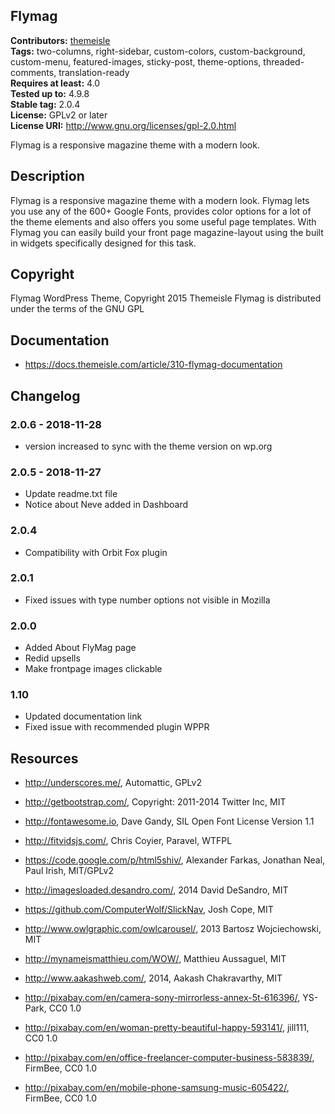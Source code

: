 ## Flymag ##
**Contributors:** [themeisle](https://profiles.wordpress.org/themeisle)  
**Tags:** two-columns, right-sidebar, custom-colors, custom-background, custom-menu, featured-images, sticky-post, theme-options, threaded-comments, translation-ready  
**Requires at least:** 4.0  
**Tested up to:** 4.9.8  
**Stable tag:** 2.0.4  
**License:** GPLv2 or later  
**License URI:** http://www.gnu.org/licenses/gpl-2.0.html  

Flymag is a responsive magazine theme with a modern look.

## Description ##
Flymag is a responsive magazine theme with a modern look. Flymag lets you use any of the 600+ Google Fonts, provides color options for a lot of the theme elements and also offers you some useful page templates. With Flymag you can easily build your front page magazine-layout using the built in widgets specifically designed for this task.

## Copyright ##

Flymag WordPress Theme, Copyright 2015 Themeisle
Flymag is distributed under the terms of the GNU GPL

## Documentation ##
* https://docs.themeisle.com/article/310-flymag-documentation

## Changelog ##
### 2.0.6 - 2018-11-28  ###

* version increased to sync with the theme version on wp.org


### 2.0.5 - 2018-11-27  ###

* Update readme.txt file
* Notice about Neve added in Dashboard



### 2.0.4 ###
* Compatibility with Orbit Fox plugin

### 2.0.1 ###
* Fixed issues with type number options not visible in Mozilla

### 2.0.0 ###
* Added About FlyMag page
* Redid upsells
* Make frontpage images clickable

### 1.10 ###
* Updated documentation link
* Fixed issue with recommended plugin WPPR

## Resources ##

* http://underscores.me/, Automattic, GPLv2

* http://getbootstrap.com/, Copyright: 2011-2014 Twitter Inc, MIT

* http://fontawesome.io, Dave Gandy, SIL Open Font License Version 1.1

* http://fitvidsjs.com/, Chris Coyier, Paravel, WTFPL

* https://code.google.com/p/html5shiv/, Alexander Farkas, Jonathan Neal, Paul Irish, MIT/GPLv2

* http://imagesloaded.desandro.com/, 2014 David DeSandro, MIT

* https://github.com/ComputerWolf/SlickNav, Josh Cope, MIT

* http://www.owlgraphic.com/owlcarousel/, 2013 Bartosz Wojciechowski, MIT

* http://mynameismatthieu.com/WOW/, Matthieu Aussaguel, MIT

* http://www.aakashweb.com/, 2014, Aakash Chakravarthy, MIT

* http://pixabay.com/en/camera-sony-mirrorless-annex-5t-616396/, YS-Park, CC0 1.0

* http://pixabay.com/en/woman-pretty-beautiful-happy-593141/, jill111, CC0 1.0

* http://pixabay.com/en/office-freelancer-computer-business-583839/, FirmBee, CC0 1.0

* http://pixabay.com/en/mobile-phone-samsung-music-605422/, FirmBee, CC0 1.0
